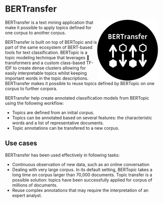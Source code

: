# BERTransfer
<img src="https://raw.githubusercontent.com/Pclanglais/BERTransfer/main/BERTransfer.png" style="float:right;" alt="Bertransfer logo"  width="200"/>

BERTransfer is a text mining application that make it possible to apply topics defined for one corpus to another corpus.

BERTransfer is built on top of BERTopic and is part of the same ecosystem of BERT-based tools for text classification. BERTopic is a topic modeling technique that leverages 🤗 transformers and a custom class-based TF-IDF to create dense clusters allowing for easily interpretable topics whilst keeping important words in the topic descriptions. BERTransfer makes it possible to reuse topics defined by BERTopic on one corpus to further corpora. 

BERTransfer help create annotated classification models from BERTopic using the following workflow:
* Topics are defined from an initial corpus.
* Topics can be annotated based on several features: the characteristic words and a list of representative documents.
* Topic annotations can be transfered to a new corpus.

## Use cases

BERTransfer has been used effectively in following tasks:
* Continuous observation of new data, such as an online conversation
* Dealing with very large corpus. In its default setting, BERTopic takes a long time on corpus larger than 70,000 documents. Topic transfer is a possible solution: topics have been successfully applied for corpus of millions of documents.
* Reuse complex annotations that may require the interpretation of an expert analyst.
